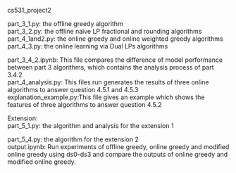 cs531_project2

part_3_1.py: the offline greedy algorithm  
part_3_2.py: the offline naive LP fractional and rounding algorithms  
part_4_1and2.py: the online greedy and online weighted greedy algorithms  
part_4_3.py: the online learning via Dual LPs algorithms

part_3_4_2.ipynb: This file compares the difference of model performance between part 3 algorithms, which contains the analysis process of part 3.4.2  
part_4_analysis.py: This files run generates the results of three online algorithms to answer question 4.5.1 and 4.5.3  
explanation_example.py:This file gives an example which shows the features of three algorithms to answer question 4.5.2

Extension:  
part_5_1.py: the algorithm and analysis for the extension 1  

part_5_4.py: the algorithm for the extension 2  
output.ipynb: Run experiments of offline greedy, online greedy and modified online greedy using ds0-ds3 and compare the outputs of online greedy and modified online greedy.
